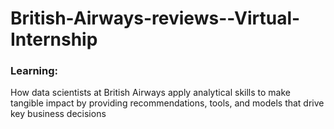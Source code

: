 # British-Airways-reviews--Virtual-Internship

### Learning:
How data scientists at British Airways apply analytical skills to make tangible impact by providing recommendations, tools, and models that drive key business decisions


